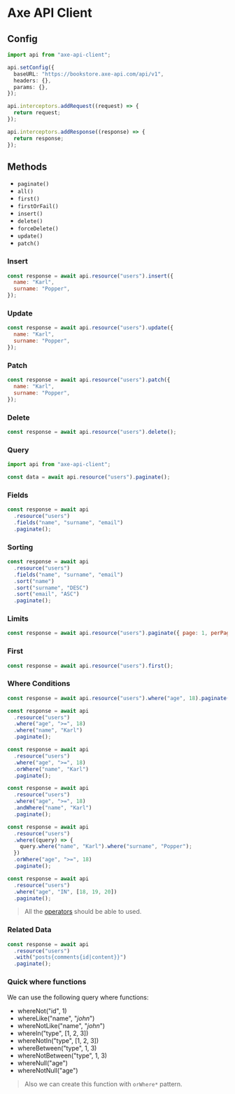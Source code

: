 # Axe API Client

## Config

```ts
import api from "axe-api-client";

api.setConfig({
  baseURL: "https://bookstore.axe-api.com/api/v1",
  headers: {},
  params: {},
});

api.interceptors.addRequest((request) => {
  return request;
});

api.interceptors.addResponse((response) => {
  return response;
});
```

## Methods

- `paginate()`
- `all()`
- `first()`
- `firstOrFail()`
- `insert()`
- `delete()`
- `forceDelete()`
- `update()`
- `patch()`

### Insert

```js
const response = await api.resource("users").insert({
  name: "Karl",
  surname: "Popper",
});
```

### Update

```js
const response = await api.resource("users").update({
  name: "Karl",
  surname: "Popper",
});
```

### Patch

```js
const response = await api.resource("users").patch({
  name: "Karl",
  surname: "Popper",
});
```

### Delete

```js
const response = await api.resource("users").delete();
```

### Query

```js
import api from "axe-api-client";

const data = await api.resource("users").paginate();
```

### Fields

```js
const response = await api
  .resource("users")
  .fields("name", "surname", "email")
  .paginate();
```

### Sorting

```js
const response = await api
  .resource("users")
  .fields("name", "surname", "email")
  .sort("name")
  .sort("surname", "DESC")
  .sort("email", "ASC")
  .paginate();
```

### Limits

```js
const response = await api.resource("users").paginate({ page: 1, perPage: 25 });
```

### First

```js
const response = await api.resource("users").first();
```

### Where Conditions

```js
const response = await api.resource("users").where("age", 18).paginate();
```

```js
const response = await api
  .resource("users")
  .where("age", ">=", 18)
  .where("name", "Karl")
  .paginate();
```

```js
const response = await api
  .resource("users")
  .where("age", ">=", 18)
  .orWhere("name", "Karl")
  .paginate();
```

```js
const response = await api
  .resource("users")
  .where("age", ">=", 18)
  .andWhere("name", "Karl")
  .paginate();
```

```js
const response = await api
  .resource("users")
  .where((query) => {
    query.where("name", "Karl").where("surname", "Popper");
  })
  .orWhere("age", ">=", 18)
  .paginate();
```

```js
const response = await api
  .resource("users")
  .where("age", "IN", [18, 19, 20])
  .paginate();
```

> All the [operators](https://axe-api.com/basics/queries/index.html#operators) should be able to used.

### Related Data

```js
const response = await api
  .resource("users")
  .with("posts{comments{id|content}}")
  .paginate();
```

### Quick where functions

We can use the following query where functions:

- whereNot("id", 1)
- whereLike("name", "_john_")
- whereNotLike("name", "_john_")
- whereIn("type", [1, 2, 3])
- whereNotIn("type", [1, 2, 3])
- whereBetween("type", 1, 3)
- whereNotBetween("type", 1, 3)
- whereNull("age")
- whereNotNull("age")

> Also we can create this function with `orWhere*` pattern.

